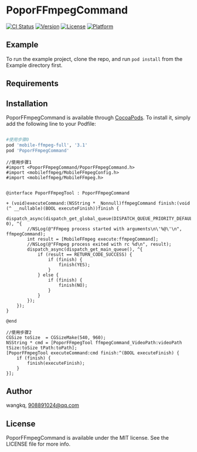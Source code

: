 # PoporFFmpegCommand

[![CI Status](https://img.shields.io/travis/wangkq/PoporFFmpegCommand.svg?style=flat)](https://travis-ci.org/wangkq/PoporFFmpegCommand)
[![Version](https://img.shields.io/cocoapods/v/PoporFFmpegCommand.svg?style=flat)](https://cocoapods.org/pods/PoporFFmpegCommand)
[![License](https://img.shields.io/cocoapods/l/PoporFFmpegCommand.svg?style=flat)](https://cocoapods.org/pods/PoporFFmpegCommand)
[![Platform](https://img.shields.io/cocoapods/p/PoporFFmpegCommand.svg?style=flat)](https://cocoapods.org/pods/PoporFFmpegCommand)

## Example

To run the example project, clone the repo, and run `pod install` from the Example directory first.

## Requirements

## Installation

PoporFFmpegCommand is available through [CocoaPods](https://cocoapods.org). To install
it, simply add the following line to your Podfile:

```ruby

#使用步骤0
pod 'mobile-ffmpeg-full', '3.1'
pod 'PoporFFmpegCommand'
```

```objc
//使用步骤1
#import <PoporFFmpegCommand/PoporFFmpegCommand.h>
#import <mobileffmpeg/MobileFFmpegConfig.h>
#import <mobileffmpeg/MobileFFmpeg.h>


@interface PoporFFmpegTool : PoporFFmpegCommand 

+ (void)executeCommand:(NSString * _Nonnull)ffmpegCommand finish:(void (^ __nullable)(BOOL executeFinish))finish {
    dispatch_async(dispatch_get_global_queue(DISPATCH_QUEUE_PRIORITY_DEFAULT, 0), ^{
        //NSLog(@"FFmpeg process started with arguments\n\'%@\'\n", ffmpegCommand);
        int result = [MobileFFmpeg execute:ffmpegCommand];
        //NSLog(@"FFmpeg process exited with rc %d\n", result);
        dispatch_async(dispatch_get_main_queue(), ^{
            if (result == RETURN_CODE_SUCCESS) {
                if (finish) {
                    finish(YES);
                }
            } else {
                if (finish) {
                    finish(NO);
                }
            }
        });
    });
}

@end

```

```objc
//使用步骤2
CGSize toSize  = CGSizeMake(540, 960);
NSString * cmd = [PoporFFmpegTool ffmpegCommand_VideoPath:videoPath tSize:toSize tPath:toPath];
[PoporFFmpegTool executeCommand:cmd finish:^(BOOL executeFinish) {
    if (finish) {
        finish(executeFinish);
    }
}];

```

## Author

wangkq, 908891024@qq.com

## License

PoporFFmpegCommand is available under the MIT license. See the LICENSE file for more info.
